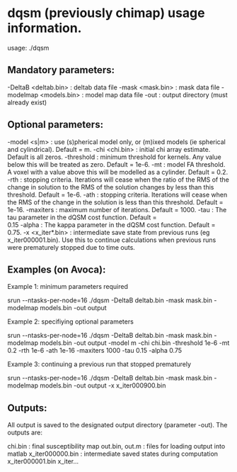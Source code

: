 dqsm (previously chimap) usage information.
===========================================

usage: ./dqsm <parameters>

Mandatory parameters:
---------------------

-DeltaB <deltab.bin>   : deltab data file
-mask <mask.bin>       : mask data file
-modelmap <models.bin> : model map data file
-out                   : output directory (must already exist)

Optional parameters:
--------------------

-model <s|m>                   : use (s)pherical model only, or (m)ixed models (ie 
                                 spherical and cylindrical). Default = m.
-chi <chi.bin>                 : initial chi array estimate. Default is all zeros.
-threshold <kernel threshold>  : minimum threshold for kernels. Any value below this 
                                 will be treated as zero. Default = 1e-6.
-mt <FA threshold>             : model FA threshold. A voxel with a value above this 
                                 will be modelled as a cylinder. Default = 0.2.
-rth <relative threshold>      : stopping criteria. Iterations will cease when the ratio 
                                 of the RMS of the change in solution to the RMS of the
                                 solution changes by less than this threshold. Default =
                                 1e-6.
-ath <absolute threshold>      : stopping criteria. Iterations will cease when the RMS of
                                 the change in the solution is less than this threshold.
                                 Default = 1e-16.
-maxiters <maximum iterations> : maximum number of iterations. Default = 1000.
-tau <tau>                     : The tau parameter in the dQSM cost function. Default =      
                                 0.15
-alpha <alpha>                 : The kappa parameter in the dQSM cost function. Default =
                                 0.75.
-x <x_iter*.bin>               : intermediate save state from previous runs (eg 
                                 x_iter000001.bin). Use this to continue calculations when 
                                 previous runs were prematurely stopped due to time outs.

Examples (on Avoca):
--------------------

Example 1: minimum parameters required

srun --ntasks-per-node=16 ./dqsm -DeltaB deltab.bin -mask mask.bin -modelmap models.bin -out output

Example 2: specifiying optional parameters

srun --ntasks-per-node=16 ./dqsm -DeltaB deltab.bin -mask mask.bin -modelmap models.bin -out output -model m -chi chi.bin -threshold 1e-6 -mt 0.2 -rth 1e-6 -ath 1e-16 -maxiters 1000 -tau 0.15 -alpha 0.75

Example 3: continuing a previous run that stopped prematurely

srun --ntasks-per-node=16 ./dqsm -DeltaB deltab.bin -mask mask.bin -modelmap models.bin -out output -x x_iter000900.bin

Outputs:
--------

All output is saved to the designated output directory (parameter -out). The outputs are:

chi.bin          : final susceptibility map
out.bin, out.m   : files for loading output into matlab
x_iter000000.bin : intermediate saved states during computation
x_iter000001.bin
x_iter...